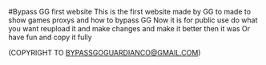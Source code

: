#Bypass GG first website
This is the first website made by GG to made to show games proxys and how to bypass GG 
Now it is for public use do what you want reupload it and make changes and make it better then it was 
Or have fun and copy it fully 




(COPYRIGHT TO BYPASSGOGUARDIANCO@GMAIL.COM)
